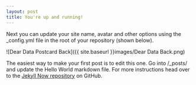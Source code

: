 ```yaml
---
layout: post
title: You're up and running!
---
```


Next you can update your site name, avatar and other options using the _config.yml file in the root of your repository (shown below).

![Dear Data Postcard Back]({{ site.baseurl }}images/Dear Data Back.png)

The easiest way to make your first post is to edit this one. Go into /_posts/ and update the Hello World markdown file. For more instructions head over to the [Jekyll Now repository](https://github.com/barryclark/jekyll-now) on GitHub.
